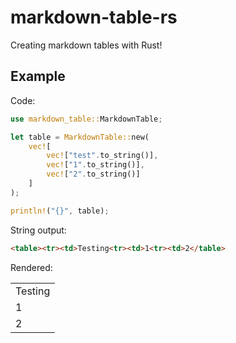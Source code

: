 # markdown-table-rs

Creating markdown tables with Rust!


## Example

Code:
```rs
use markdown_table::MarkdownTable;

let table = MarkdownTable::new(
    vec![
        vec!["test".to_string()],
        vec!["1".to_string()],
        vec!["2".to_string()]
    ]
);

println!("{}", table);
```

String output:
```markdown
<table><tr><td>Testing<tr><td>1<tr><td>2</table>
```

Rendered:
<table><tr><td>Testing<tr><td>1<tr><td>2</table>
